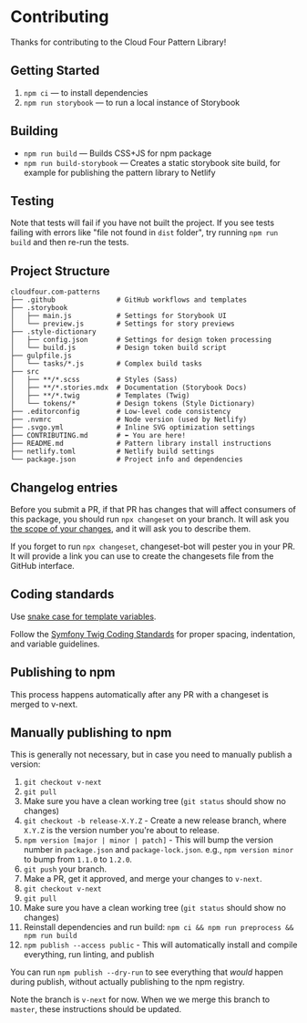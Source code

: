 # Contributing

Thanks for contributing to the Cloud Four Pattern Library!

## Getting Started

1. `npm ci` — to install dependencies
1. `npm run storybook` — to run a local instance of Storybook

## Building

- `npm run build` — Builds CSS+JS for npm package
- `npm run build-storybook` — Creates a static storybook site build, for example for publishing the pattern library to Netlify

## Testing

Note that tests will fail if you have not built the project. If you see tests failing with errors like "file not found in `dist` folder", try running `npm run build` and then re-run the tests.

## Project Structure

```
cloudfour.com-patterns
├── .github               # GitHub workflows and templates
├── .storybook
│   ├── main.js           # Settings for Storybook UI
│   └── preview.js        # Settings for story previews
├── .style-dictionary
│   ├── config.json       # Settings for design token processing
│   └── build.js          # Design token build script
├── gulpfile.js
│   └── tasks/*.js        # Complex build tasks
├── src
│   ├── **/*.scss         # Styles (Sass)
│   ├── **/*.stories.mdx  # Documentation (Storybook Docs)
│   ├── **/*.twig         # Templates (Twig)
│   └── tokens/*          # Design tokens (Style Dictionary)
├── .editorconfig         # Low-level code consistency
├── .nvmrc                # Node version (used by Netlify)
├── .svgo.yml             # Inline SVG optimization settings
├── CONTRIBUTING.md       # ⬅️ You are here!
├── README.md             # Pattern library install instructions
├── netlify.toml          # Netlify build settings
└── package.json          # Project info and dependencies
```

## Changelog entries

Before you submit a PR, if that PR has changes that will affect consumers of this package, you should run `npx changeset` on your branch. It will ask you [the scope of your changes](https://semver.org/#summary), and it will ask you to describe them.

If you forget to run `npx changeset`, changeset-bot will pester you in your PR. It will provide a link you can use to create the changesets file from the GitHub interface.

## Coding standards

Use [snake case for template variables](https://symfony.com/doc/current/best_practices.html#use-snake-case-for-template-names-and-variables).

Follow the [Symfony Twig Coding Standards](https://twig.symfony.com/doc/3.x/coding_standards.html) for proper spacing, indentation, and variable guidelines.

## Publishing to npm

This process happens automatically after any PR with a changeset is merged to v-next.

## Manually publishing to npm

This is generally not necessary, but in case you need to manually publish a version:

1. `git checkout v-next`
1. `git pull`
1. Make sure you have a clean working tree (`git status` should show no changes)
1. `git checkout -b release-X.Y.Z` - Create a new release branch, where `X.Y.Z` is the version number you're about to release.
1. `npm version [major | minor | patch]` - This will bump the version number in `package.json` and `package-lock.json`. e.g., `npm version minor` to bump from `1.1.0` to `1.2.0`.
1. `git push` your branch.
1. Make a PR, get it approved, and merge your changes to `v-next`.
1. `git checkout v-next`
1. `git pull`
1. Make sure you have a clean working tree (`git status` should show no changes)
1. Reinstall dependencies and run build: `npm ci && npm run preprocess && npm run build`
1. `npm publish --access public` - This will automatically install and compile everything, run linting, and publish

You can run `npm publish --dry-run` to see everything that _would_ happen during publish, without actually publishing to the npm registry.

Note the branch is `v-next` for now. When we we merge this branch to `master`, these instructions should be updated.
